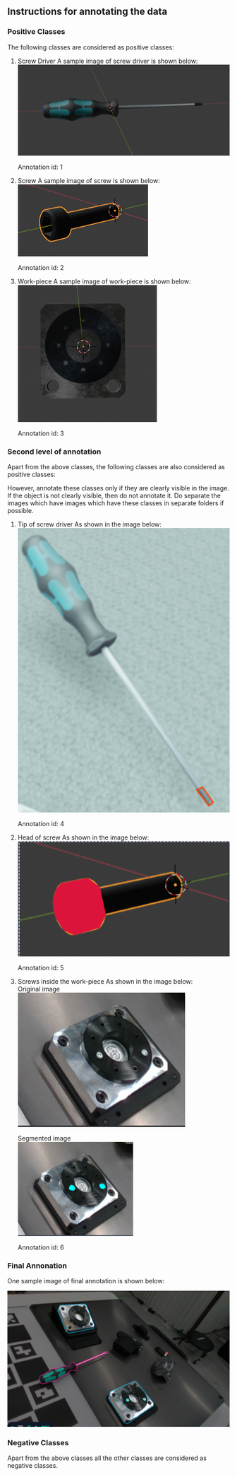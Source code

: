 ## Instructions for annotating the data

### Positive Classes
The following classes are considered as positive classes:
1. Screw Driver
   A sample image of screw driver is shown below:    
   ![Screw Driver](imgs/obj_1.png)

   Annotation id: 1

2. Screw
   A sample image of screw is shown below:     
    ![Hammer](imgs/obj_2.png)

    Annotation id: 2

3. Work-piece
   A sample image of work-piece is shown below:     
    ![Work-piece](imgs/obj_3.png)

    Annotation id: 3

### Second level of annotation

Apart from the above classes, the following classes are also considered as positive classes:

However, annotate these classes only if they are clearly visible in the image. If the object is not clearly visible, then do not annotate it. Do separate the images which have images which have these classes in separate folders if possible.

1. Tip of screw driver
   As shown in the image below:      
    ![Tip of screw driver](imgs/obj_4.png)

    Annotation id: 4

2. Head of screw
   As shown in the image below:     
    ![Head of screw](imgs/obj_5.png)

    Annotation id: 5

3. Screws inside the work-piece
   As shown in the image below:         
    Original image           
    ![Original image](imgs/obj_7.png)

    Segmented image           
    ![Screws inside the work-piece](./imgs/obj_6.png)

    Annotation id: 6

### Final Annonation
One sample image of final annotation is shown below:          

![Final annotation](imgs/final_ann.png)

### Negative Classes
Apart from the above classes all the other classes are considered as negative classes.
